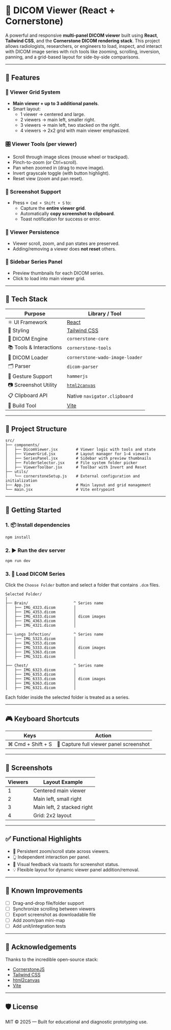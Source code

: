 # 🩻 DICOM Viewer (React + Cornerstone)

A powerful and responsive **multi-panel DICOM viewer** built using **React**, **Tailwind CSS**, and the **Cornerstone DICOM rendering stack**. This project allows radiologists, researchers, or engineers to load, inspect, and interact with DICOM image series with rich tools like zooming, scrolling, inversion, panning, and a grid-based layout for side-by-side comparisons.

---

## 🚀 Features

### 🧭 Viewer Grid System
- **Main viewer + up to 3 additional panels**.
- Smart layout:
  - 1 viewer → centered and large.
  - 2 viewers → main left, smaller right.
  - 3 viewers → main left, two stacked on the right.
  - 4 viewers → 2x2 grid with main viewer emphasized.

### 🎛️ Viewer Tools (per viewer)
- Scroll through image slices (mouse wheel or trackpad).
- Pinch-to-zoom (or Ctrl+scroll).
- Pan when zoomed in (drag to move image).
- Invert grayscale toggle (with button highlight).
- Reset view (zoom and pan reset).

### 📸 Screenshot Support
- Press `⌘ Cmd + Shift + S` to:
  - Capture the **entire viewer grid**.
  - Automatically **copy screenshot to clipboard**.
  - Toast notification for success or error.

### 🔄 Viewer Persistence
- Viewer scroll, zoom, and pan states are preserved.
- Adding/removing a viewer does **not reset** others.

### 🧠 Sidebar Series Panel
- Preview thumbnails for each DICOM series.
- Click to load into main viewer grid.

---

## 🧩 Tech Stack

| Purpose                 | Library / Tool                                |
|-------------------------|-----------------------------------------------|
| ⚛ UI Framework          | [React](https://react.dev/)                  |
| 💅 Styling              | [Tailwind CSS](https://tailwindcss.com/)     |
| 🧠 DICOM Engine         | `cornerstone-core`                            |
| 📚 Tools & Interactions | `cornerstone-tools`                           |
| 📂 DICOM Loader         | `cornerstone-wado-image-loader`              |
| 🗂 Parser               | `dicom-parser`                                |
| 🤏 Gesture Support      | `hammerjs`                                    |
| 📷 Screenshot Utility   | [`html2canvas`](https://html2canvas.hertzen.com/) |
| 📋 Clipboard API        | Native `navigator.clipboard`                 |
| 🔧 Build Tool           | [Vite](https://vitejs.dev/)                  |

---

## 📁 Project Structure

```
src/
├── components/
│   ├── DicomViewer.jsx        # Viewer logic with tools and state
│   ├── ViewerGrid.jsx         # Layout manager for 1–4 viewers
│   ├── SeriesPanel.jsx        # Sidebar with preview thumbnails
│   ├── FolderSelector.jsx     # File system folder picker
│   ├── ViewerToolbar.jsx      # Toolbar with Invert and Reset
├── utils/
│   └── cornerstoneSetup.js    # External configuration and initialization
├── App.jsx                    # Main layout and grid management
└── main.jsx                   # Vite entrypoint
```

---

## 🧪 Getting Started

### 1. 📦 Install dependencies

```bash
npm install
```

### 2. ▶️ Run the dev server

```bash
npm run dev
```

### 3. 📁 Load DICOM Series

Click the `Choose Folder` button and select a folder that contains `.dcm` files.

```
Selected Folder/
|
├── Brain/                    ^ Series name
│   ├── IMG_4323.dicom        │
│   ├── IMG_4353.dicom        │ 
│   ├── IMG_4333.dicom        │ dicom images
│   ├── IMG_4363.dicom        │ 
│   ├── IMG_4321.dicom        │ 
│
├── Lungs Infection/          ^ Series name
│   ├── IMG_5323.dicom        │ 
│   ├── IMG_5353.dicom        │ 
│   ├── IMG_5333.dicom        │ dicom images
│   ├── IMG_5363.dicom        │ 
│   ├── IMG_5321.dicom        │
│
├── Chest/                    ^ Series name
│   ├── IMG_6323.dicom        │ 
│   ├── IMG_6353.dicom        │ 
│   ├── IMG_6333.dicom        │ dicom images
│   ├── IMG_6363.dicom        │ 
│   ├── IMG_6321.dicom        │ 
```

Each folder inside the selected folder is treated as a series.

---

## 🎮 Keyboard Shortcuts

| Keys                       | Action                                     |
|----------------------------|--------------------------------------------|
| ⌘ Cmd + Shift + S         | 📸 Capture full viewer panel screenshot     |

---

## 📸 Screenshots

| Viewers | Layout Example |
|--------|-----------------|
| 1       | Centered main viewer |
| 2       | Main left, small right |
| 3       | Main left, 2 stacked right |
| 4       | Grid: 2x2 layout |
---

## ✅ Functional Highlights

- 🔄 Persistent zoom/scroll state across viewers.
- 👆 Independent interaction per panel.
- 🔔 Visual feedback via toasts for screenshot status.
- 💡 Flexible layout for dynamic viewer panel addition/removal.

---

## 📎 Known Improvements

- [ ] Drag-and-drop file/folder support
- [ ] Synchronize scrolling between viewers
- [ ] Export screenshot as downloadable file
- [ ] Add zoom/pan mini-map
- [ ] Add unit/integration tests

---

## 🤝 Acknowledgements

Thanks to the incredible open-source stack:

- [CornerstoneJS](https://docs.cornerstonejs.org/)
- [Tailwind CSS](https://tailwindcss.com/)
- [html2canvas](https://html2canvas.hertzen.com/)
- [Vite](https://vitejs.dev/)

---

## 🛡 License

MIT © 2025 — Built for educational and diagnostic prototyping use.